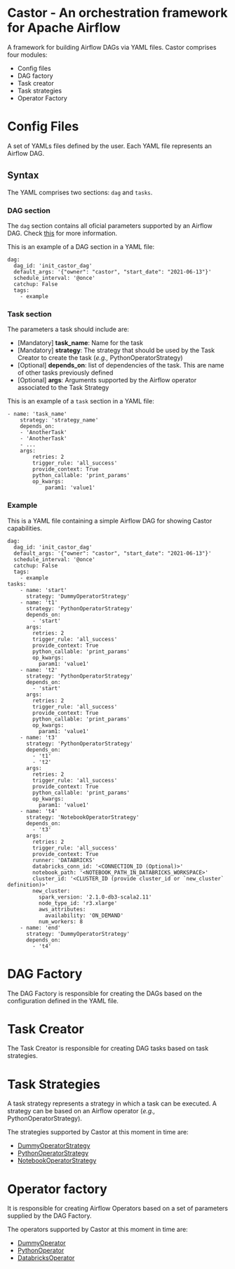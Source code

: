 # Castor - An orchestration framework for Apache Airflow

A framework for building Airflow DAGs via YAML files. Castor comprises four modules:
- Config files 
- DAG factory 
- Task creator
- Task strategies 
- Operator Factory

# Config Files
A set of YAMLs files defined by the user. Each YAML file represents an Airflow DAG.

## Syntax
The YAML comprises two sections: `dag` and `tasks`.

### DAG section

The `dag` section contains all oficial parameters supported by an Airflow DAG. Check [this](https://airflow.apache.org/docs/apache-airflow/stable/_api/airflow/models/dag/index.html) for more information.

This is an example of a DAG section in a YAML file:
```
dag:
  dag_id: 'init_castor_dag'
  default_args: '{"owner": "castor", "start_date": "2021-06-13"}'
  schedule_interval: '@once'
  catchup: False
  tags:
    - example
```

### Task section
The parameters a task should include are:
* [Mandatory] **task_name**: Name for the task
* [Mandatory] **strategy**: The strategy that should be used by the Task Creator to create the task (*e.g.,* PythonOperatorStrategy)
* [Optional] **depends_on**: list of dependencies of the task. This are name of other tasks previously defined
* [Optional] **args**: Arguments supported by the Airflow operator associated to the Task Strategy

This is an example of a `task` section in a YAML file:

```
- name: 'task_name'
    strategy: 'strategy_name'
    depends_on: 
    - 'AnotherTask'
    - 'AnotherTask'
    - ...
    args:
        retries: 2
        trigger_rule: 'all_success'
        provide_context: True
        python_callable: 'print_params'
        op_kwargs:
            param1: 'value1' 
```

### Example
This is a YAML file containing a simple Airflow DAG for showing Castor capabilities.
```
dag:
  dag_id: 'init_castor_dag'
  default_args: '{"owner": "castor", "start_date": "2021-06-13"}'
  schedule_interval: '@once'
  catchup: False
  tags:
    - example
tasks:
    - name: 'start'
      strategy: 'DummyOperatorStrategy'
    - name: 't1'
      strategy: 'PythonOperatorStrategy'
      depends_on: 
        - 'start'
      args:
        retries: 2
        trigger_rule: 'all_success'
        provide_context: True
        python_callable: 'print_params'
        op_kwargs:
          param1: 'value1' 
    - name: 't2'
      strategy: 'PythonOperatorStrategy'
      depends_on: 
        - 'start'
      args:
        retries: 2
        trigger_rule: 'all_success'
        provide_context: True
        python_callable: 'print_params'
        op_kwargs:
          param1: 'value1'
    - name: 't3'
      strategy: 'PythonOperatorStrategy'
      depends_on: 
        - 't1'
        - 't2'
      args:
        retries: 2
        trigger_rule: 'all_success'
        provide_context: True
        python_callable: 'print_params'
        op_kwargs:
          param1: 'value1' 
    - name: 't4'
      strategy: 'NotebookOperatorStrategy'
      depends_on:
        - 't3'
      args:
        retries: 2
        trigger_rule: 'all_success'
        provide_context: True
        runner: 'DATABRICKS'
        databricks_conn_id: '<CONNECTION_ID (Optional)>'
        notebook_path: '<NOTEBOOK_PATH_IN_DATABRICKS_WORKSPACE>'
        cluster_id: '<CLUSTER_ID (provide cluster_id or `new_cluster` definition)>'
        new_cluster:
          spark_version: '2.1.0-db3-scala2.11'
          node_type_id: 'r3.xlarge'
          aws_attributes:
            availability: 'ON_DEMAND'
          num_workers: 8
    - name: 'end'
      strategy: 'DummyOperatorStrategy'
      depends_on:
        - 't4'
```

# DAG Factory
The DAG Factory is responsible for creating the DAGs based on the configuration defined in the YAML file.

# Task Creator
The Task Creator is responsible for creating DAG tasks based on task strategies. 

# Task Strategies
A task strategy represents a strategy in which a task can be executed. A strategy can be based on an Airflow operator (*e.g.,* PythonOperatorStrategy).

The strategies supported by Castor at this moment in time are:
- [DummyOperatorStrategy](castor/task_creator/strategies/python_operator_strategy.py)
- [PythonOperatorStrategy](castor/task_creator/strategies/dummy_operator_strategy.py)
- [NotebookOperatorStrategy](castor/task_creator/strategies/notebook_operator_strategy.py)


# Operator factory
It is responsible for creating Airflow Operators based on a set of parameters supplied by the DAG Factory.

The operators supported by Castor at this moment in time are:
- [DummyOperator](https://airflow.apache.org/docs/apache-airflow/stable/_api/airflow/operators/dummy/index.html)
- [PythonOperator](https://airflow.apache.org/docs/apache-airflow/stable/_modules/airflow/operators/python.html#PythonOperator)
- [DatabricksOperator](https://airflow.apache.org/docs/apache-airflow-providers-databricks/stable/operators.html#databrickssubmitrunoperator)